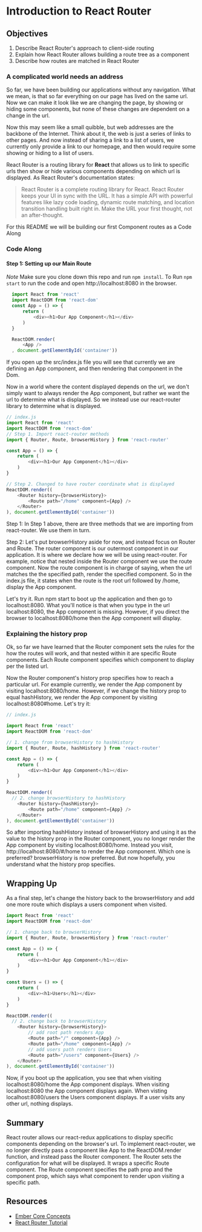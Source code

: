 # Introduction to React Router

## Objectives

1. Describe React Router's approach to client-side routing
2. Explain how React Router allows building a route tree as a component
3. Describe how routes are matched in React Router

### A complicated world needs an address
So far, we have been building our applications without any navigation.  What we mean, is that so far everything on our page has lived on the same url.  Now we can make it look like we are changing the page, by showing or hiding some components, but none of these changes are dependent on a change in the url.

Now this may seem like a small quibble, but web addresses are the backbone of the Internet.  Think about it, the web is just a series of links to other pages.  And now instead of sharing a link to a list of users, we currently only provide a link to our homepage, and then would require some showing or hiding to a list of users.

React Router is a routing library for __React__ that allows us to link to specific urls then show or hide various components depending on which url is displayed.  As React Router's documentation states:

> React Router is a complete routing library for React.
React Router keeps your UI in sync with the URL. It has a simple API with powerful features like lazy code loading, dynamic route matching, and location transition handling built right in. Make the URL your first thought, not an after-thought.

For this README we will be building our first Component routes as a Code Along

### Code Along

#### Step 1: Setting up our Main Route

*Note*
Make sure you clone down this repo and run `npm install`.
To Run `npm start` to run the code and open http://localhost:8080 in the browser.

```javascript
  import React from 'react'
  import ReactDOM from 'react-dom'
  const App = () => {
      return (
          <div><h1>Our App Component</h1></div>
      )
  }

  ReactDOM.render(
      <App />
  , document.getElementById('container'))
```

If you open up the src/index.js file you will see that currently we are defining an App component, and then rendering that component in the Dom.  

Now in a world where the content displayed depends on the url, we don't simply want to always render the App component, but rather we want the url to determine what is displayed.  So we instead use our react-router library to determine what is displayed.

```JavaScript
// index.js
import React from 'react'
import ReactDOM from 'react-dom'
// Step 1. Import react-router methods
import { Router, Route, browserHistory } from 'react-router'

const App = () => {
    return (
        <div><h1>Our App Component</h1></div>
    )
}

// Step 2. Changed to have router coordinate what is displayed
ReactDOM.render((
    <Router history={browserHistory}>
        <Route path="/home" component={App} />
    </Router>
), document.getElementById('container'))

```
Step 1: In Step 1 above, there are three methods that we are importing from react-router.  We use them in turn.  

Step 2: Let's put browserHistory aside for now, and instead focus on Router and Route.  The router component is our outermost component in our application.  It is where we declare how we will be using react-router.  For example, notice that nested inside the Router component we use the route component.  Now the route component is in charge of saying, when the url matches the the specified path, render the specified component.  So in the index.js file, it states when the route is the root url followed by /home, display the App component.

Let's try it. Run npm start to boot up the application and then go to localhost:8080. What you'll notice is that when you type in the url localhost:8080, the App component is missing.  However, if you direct the browser to localhost:8080/home then the App component will display.

### Explaining the history prop

Ok, so far we have learned that the Router component sets the rules for the how the routes will work, and that nested within it are specific Route components.  Each Route component specifies which component to display per the listed url.

Now the Router component's history prop specifies how to reach a particular url.  For example currently, we render the App component by visiting localhost:8080/home.  However, if we change the history prop to equal hashHistory, we render the App component by visiting localhost:8080#home.  Let's try it:

```javascript
// index.js

import React from 'react'
import ReactDOM from 'react-dom'

// 1. change from browserHistory to hashHistory
import { Router, Route, hashHistory } from 'react-router'

const App = () => {
    return (
        <div><h1>Our App Component</h1></div>
    )
}

ReactDOM.render((
  // 2. change browserHistory to hashHistory
    <Router history={hashHistory}>
        <Route path="/home" component={App} />
    </Router>
), document.getElementById('container'))

```

So after importing hashHistory instead of browserHistory and using it as the value to the history prop in the Router component, you no longer render the App component by visiting localhost:8080/home.  Instead you visit, http://localhost:8080/#/home to render the App component.  Which one is preferred?  browserHistory is now preferred.  But now hopefully, you understand what the history prop specifies.

## Wrapping Up

As a final step, let's change the history back to the browserHistory and add one more route which displays a users component when visited.  
```javascript
import React from 'react'
import ReactDOM from 'react-dom'

// 1. change back to browserHistory
import { Router, Route, browserHistory } from 'react-router'

const App = () => {
    return (
        <div><h1>Our App Component</h1></div>
    )
}

const Users = () => {
    return (
        <div><h1>Users</h1></div>
    )
}

ReactDOM.render((
  // 2. change back to browserHistory
    <Router history={browserHistory}>
        // add root path renders App
        <Route path="/" component={App} />
        <Route path="/home" component={App} />
        // add users path renders Users
        <Route path="/users" component={Users} />
    </Router>
), document.getElementById('container'))
```

Now, if you boot up the application, you see that when visiting localhost:8080/home the App component displays.  When visiting localhost:8080 the App component displays again.  When visting localhost:8080/users the Users component displays.  If a user visits any other url, nothing displays.

## Summary

React router allows our react-redux applications to display specific components depending on the browser's url.  To implement react-router, we no longer directly pass a component like App to the ReactDOM.render function, and instead pass the Router component.  The Router sets the configuration for what will be displayed.  It wraps a specific Route component.  The Route component specifies the path prop and the component prop, which says what component to render upon visiting a specific path.  

## Resources
* [Ember Core Concepts](https://guides.emberjs.com/v1.10.0/concepts/core-concepts/)
* [React Router Tutorial](https://github.com/reactjs/react-router-tutorial)
